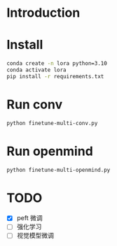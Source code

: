 # Introduction

# Install
```bash
conda create -n lora python=3.10
conda activate lora
pip install -r requirements.txt
```

# Run conv
```bash
python finetune-multi-conv.py
```

# Run openmind
```bash
python finetune-multi-openmind.py
```
# TODO
- [x] peft 微调
- [ ] 强化学习
- [ ] 视觉模型微调
